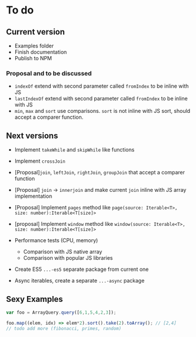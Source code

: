 # To do

## Current version

* Examples folder
* Finish documentation
* Publish to NPM

### Proposal and to be discussed

* `indexOf` extend with second parameter called `fromIndex` to be inline with JS
* `lastIndexOf` extend with second parameter called `fromIndex` to be inline with JS
* `min`, `max` and `sort` use comparisons. `sort` is not inline with JS sort, should accept a comparer function.

## Next versions

* Implement `takeWhile` and `skipWhile` like functions
* Implement `crossJoin`
* [Proposal]`join`, `leftJoin`, `rightJoin`, `groupJoin` that accept a comparer function
* [Proposal] `join` -> `innerjoin` and make current `join` inline with JS array implementation
* [Proposal] Implement `pages` method like `page(source: Iterable<T>, size: number):Iterable<T[size]>`
* [proposal] Implement `window` method like `window(source: Iterable<T>, size: number):Iterable<T[size]>`

* Performance tests (CPU, memory)
  * Comparison with JS native array
  * Comparison with popular JS libraries
* Create ES5 `...-es5` separate package from current one
* Async iterables, create a separate `...-async` package

## Sexy Examples

```js
var foo = ArrayQuery.query([6,1,5,4,2,3]);

foo.map((elem, idx) => elem*2).sort().take(2).toArray(); // [2,4]
// todo add more (fibonacci, primes, random)

```